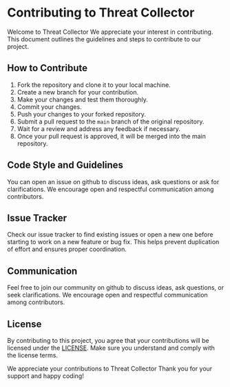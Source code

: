 # Contributing to Threat Collector

Welcome to Threat Collector We appreciate your interest in contributing. This document outlines the guidelines and steps to contribute to our project.

## How to Contribute

1. Fork the repository and clone it to your local machine.
2. Create a new branch for your contribution.
3. Make your changes and test them thoroughly.
4. Commit your changes.
5. Push your changes to your forked repository.
6. Submit a pull request to the `main` branch of the original repository.
7. Wait for a review and address any feedback if necessary.
8. Once your pull request is approved, it will be merged into the main repository.

## Code Style and Guidelines

You can open an issue on github to discuss ideas, ask questions or ask for clarifications. We encourage open and respectful communication among contributors.

## Issue Tracker

Check our issue tracker to find existing issues or open a new one before starting to work on a new feature or bug fix. This helps prevent duplication of effort and ensures proper coordination.

## Communication

Feel free to join our community on github to discuss ideas, ask questions, or seek clarifications. We encourage open and respectful communication among contributors.

## License

By contributing to this project, you agree that your contributions will be licensed under the [LICENSE](LICENSE). Make sure you understand and comply with the license terms.

We appreciate your contributions to Threat Collector Thank you for your support and happy coding!

